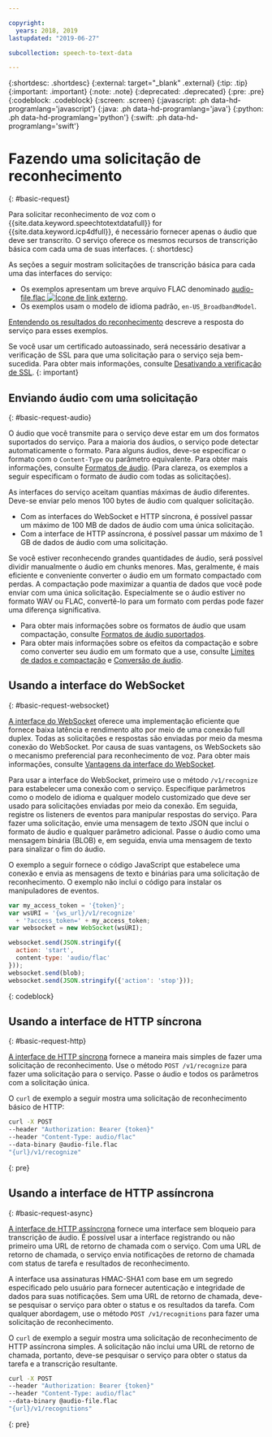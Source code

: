 ```yaml
---

copyright:
  years: 2018, 2019
lastupdated: "2019-06-27"

subcollection: speech-to-text-data

---
```


{:shortdesc: .shortdesc}
{:external: target="_blank" .external}
{:tip: .tip}
{:important: .important}
{:note: .note}
{:deprecated: .deprecated}
{:pre: .pre}
{:codeblock: .codeblock}
{:screen: .screen}
{:javascript: .ph data-hd-programlang='javascript'}
{:java: .ph data-hd-programlang='java'}
{:python: .ph data-hd-programlang='python'}
{:swift: .ph data-hd-programlang='swift'}

# Fazendo uma solicitação de reconhecimento
{: #basic-request}

Para solicitar reconhecimento de voz com o {{site.data.keyword.speechtotextdatafull}} for {{site.data.keyword.icp4dfull}}, é necessário fornecer apenas o áudio que deve ser transcrito. O serviço oferece os mesmos recursos de transcrição básica com cada uma de suas interfaces.
{: shortdesc}

As seções a seguir mostram solicitações de transcrição básica para cada uma das interfaces do serviço:

-   Os exemplos apresentam um breve arquivo FLAC denominado <a target="_blank" href="https://watson-developer-cloud.github.io/doc-tutorial-downloads/speech-to-text/audio-file.flac" download="audio-file.flac">audio-file.flac <img src="../../icons/launch-glyph.svg" alt="Ícone de link externo" title="Ícone de link externo"></a>.
-   Os exemplos usam o modelo de idioma padrão, `en-US_BroadbandModel`.

[Entendendo os resultados do reconhecimento](/docs/services/speech-to-text-data?topic=speech-to-text-data-basic-response) descreve a resposta do serviço para esses exemplos.

Se você usar um certificado autoassinado, será necessário desativar a verificação de SSL para que uma solicitação para o serviço seja bem-sucedida. Para obter mais informações, consulte [Desativando a verificação de SSL](/docs/services/speech-to-text-data?topic=speech-to-text-data-making-requests#SSLverification).
{: important}

## Enviando áudio com uma solicitação
{: #basic-request-audio}

O áudio que você transmite para o serviço deve estar em um dos formatos suportados do serviço. Para a maioria dos áudios, o serviço pode detectar automaticamente o formato. Para alguns áudios, deve-se especificar o formato com o `Content-Type` ou parâmetro equivalente. Para obter mais informações, consulte [Formatos de áudio](/docs/services/speech-to-text-data?topic=speech-to-text-data-audio-formats). (Para clareza, os exemplos a seguir especificam o formato de áudio com todas as solicitações).

As interfaces do serviço aceitam quantias máximas de áudio diferentes. Deve-se enviar pelo menos 100 bytes de áudio com qualquer solicitação.

-   Com as interfaces do WebSocket e HTTP síncrona, é possível passar um máximo de 100 MB de dados de áudio com uma única solicitação.
-   Com a interface de HTTP assíncrona, é possível passar um máximo de 1 GB de dados de áudio com uma solicitação.

Se você estiver reconhecendo grandes quantidades de áudio, será possível dividir manualmente o áudio em chunks menores. Mas, geralmente, é mais eficiente e conveniente converter o áudio em um formato compactado com perdas. A compactação pode maximizar a quantia de dados que você pode enviar com uma única solicitação. Especialmente se o áudio estiver no formato WAV ou FLAC, convertê-lo para um formato com perdas pode fazer uma diferença significativa.

-   Para obter mais informações sobre os formatos de áudio que usam compactação, consulte [Formatos de áudio suportados](/docs/services/speech-to-text-data?topic=speech-to-text-data-audio-formats#formats).
-   Para obter mais informações sobre os efeitos da compactação e sobre como converter seu áudio em um formato que a use, consulte [Limites de dados e compactação](/docs/services/speech-to-text-data?topic=speech-to-text-data-audio-formats#limits) e [Conversão de áudio](/docs/services/speech-to-text-data?topic=speech-to-text-data-audio-formats#conversion).

## Usando a interface do WebSocket
{: #basic-request-websocket}

[A interface do WebSocket](/docs/services/speech-to-text-data?topic=speech-to-text-data-websockets) oferece uma implementação eficiente que fornece baixa latência e rendimento alto por meio de uma conexão full duplex. Todas as solicitações e respostas são enviadas por meio da mesma conexão do WebSocket. Por causa de suas vantagens, os WebSockets são o mecanismo preferencial para reconhecimento de voz. Para obter mais informações, consulte [Vantagens da interface do WebSocket](/docs/services/speech-to-text-data?topic=speech-to-text-data-developerOverview#advantages).

Para usar a interface do WebSocket, primeiro use o método `/v1/recognize` para estabelecer uma conexão com o serviço. Especifique parâmetros como o modelo de idioma e qualquer modelo customizado que deve ser usado para solicitações enviadas por meio da conexão. Em seguida, registre os listeners de eventos para manipular respostas do serviço. Para fazer uma solicitação, envie uma mensagem de texto JSON que inclui o formato de áudio e qualquer parâmetro adicional. Passe o áudio como uma mensagem binária (BLOB) e, em seguida, envia uma mensagem de texto para sinalizar o fim do áudio.

O exemplo a seguir fornece o código JavaScript que estabelece uma conexão e envia as mensagens de texto e binárias para uma solicitação de reconhecimento. O exemplo não inclui o código para instalar os manipuladores de eventos.

```javascript
var my_access_token = '{token}';
var wsURI = '{ws_url}/v1/recognize'
  + '?access_token=' + my_access_token;
var websocket = new WebSocket(wsURI);

websocket.send(JSON.stringify({
  action: 'start',
  content-type: 'audio/flac'
}));
websocket.send(blob);
websocket.send(JSON.stringify({'action': 'stop'}));
```
{: codeblock}

## Usando a interface de HTTP síncrona
{: #basic-request-http}

[A interface de HTTP síncrona](/docs/services/speech-to-text-data?topic=speech-to-text-data-http) fornece a maneira mais simples de fazer uma solicitação de reconhecimento. Use o método `POST /v1/recognize` para fazer uma solicitação para o serviço. Passe o áudio e todos os parâmetros com a solicitação única.

O `curl` de exemplo a seguir mostra uma solicitação de reconhecimento básico de HTTP:

```bash
curl -X POST
--header "Authorization: Bearer {token}"
--header "Content-Type: audio/flac"
--data-binary @audio-file.flac
"{url}/v1/recognize"
```
{: pre}

## Usando a interface de HTTP assíncrona
{: #basic-request-async}

[A interface de HTTP assíncrona](/docs/services/speech-to-text-data?topic=speech-to-text-data-async) fornece uma interface sem bloqueio para transcrição de áudio. É possível usar a interface registrando ou não primeiro uma URL de retorno de chamada com o serviço. Com uma URL de retorno de chamada, o serviço envia notificações de retorno de chamada com status de tarefa e resultados de reconhecimento.

A interface usa assinaturas HMAC-SHA1 com base em um segredo especificado pelo usuário para fornecer autenticação e integridade de dados para suas notificações. Sem uma URL de retorno de chamada, deve-se pesquisar o serviço para obter o status e os resultados da tarefa. Com qualquer abordagem, use o método `POST /v1/recognitions` para fazer uma solicitação de reconhecimento.

O `curl` de exemplo a seguir mostra uma solicitação de reconhecimento de HTTP assíncrona simples. A solicitação não inclui uma URL de retorno de chamada, portanto, deve-se pesquisar o serviço para obter o status da tarefa e a transcrição resultante.

```bash
curl -X POST
--header "Authorization: Bearer {token}"
--header "Content-Type: audio/flac"
--data-binary @audio-file.flac
"{url}/v1/recognitions"
```
{: pre}
